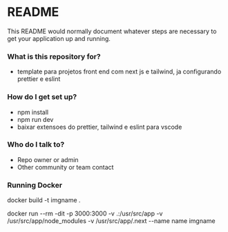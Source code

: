 # README

This README would normally document whatever steps are necessary to get your application up and running.

### What is this repository for?

- template para projetos front end com next js e tailwind, ja configurando prettier e eslint

### How do I get set up?

- npm install
- npm run dev
- baixar extensoes do prettier, tailwind e eslint para vscode

### Who do I talk to?

- Repo owner or admin
- Other community or team contact

### Running Docker

docker build -t imgname .

docker run --rm -dit -p 3000:3000 -v .:/usr/src/app -v /usr/src/app/node_modules -v /usr/src/app/.next --name name imgname
